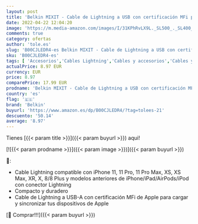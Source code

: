 ```yaml
---
layout: post
title: 'Belkin MIXIT - Cable de Lightning a USB con certificación MFi para iPhone 11  11 Pro  11 Pro Max  XS  XS Max  XR  X  8/8 plus y otros  1 2 metros   rosa'
date: 2022-04-22 12:04:20
image: 'https://m.media-amazon.com/images/I/31KPhRvLX9L._SL500_._SL400_.jpg'
comments: true
category: ofertas
author: 'tole.es'
slug: 'B00CJLEDR4-es Belkin MIXIT - Cable de Lightning a USB con certificación...'
sku: 'B00CJLEDR4-es'
tags: [ 'Accesorios','Cables Lightning','Cables y accesorios','Cables y conectores','Informática','belkin','iphone','🇪🇸', ]
actualPrice: 8.97 EUR
currency: EUR
price: 8.97
comparePrice: 17.99 EUR
prodname: 'Belkin MIXIT - Cable de Lightning a USB con certificación MFi para iPhone 11  11 Pro  11 Pro Max  XS  XS Max  XR  X  8/8 plus y otros  1 2 metros   rosa'
country: 'es'
flag: '🇪🇸'
brand: 'Belkin'
buyurl: 'https://www.amazon.es/dp/B00CJLEDR4/?tag=tolees-21'
descuento: '50.14'
average: '8.97'
---
```


Tienes [{{< param title >}}]({{< param buyurl >}}) aqui!

[![{{< param prodname >}}]({{< param image >}})]({{< param buyurl >}})

🔎:

- Cable Lightning compatible con iPhone 11, 11 Pro, 11 Pro Max, XS, XS Max, XR, X, 8/8 Plus y modelos anteriores de iPhone/iPad/AirPods/iPod con conector Lightning
- Compacto y duradero
- Cable de Lightning a USB-A con certificación MFi de Apple para cargar y sincronizar tus dispositivos de Apple

[🛒 Comprar!!!]({{< param buyurl >}})
